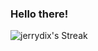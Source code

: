 ### Hello there!
<!--![jerrydix's Streak](https://github-readme-streak-stats.herokuapp.com/?user=jerrydix&theme=react&hide_border=true)-->
![jerrydix's Streak](https://github-readme-streak-stats.herokuapp.com/?user=jerrydix&theme=gotham&hide_border=true)

<!--
**jerrydix/jerrydix** is a ✨ _special_ ✨ repository because its `README.md` (this file) appears on your GitHub profile.

Here are some ideas to get you started:

- 🔭 I’m currently working on ...
- 🌱 I’m currently learning ...
- 👯 I’m looking to collaborate on ...
- 🤔 I’m looking for help with ...
- 💬 Ask me about ...
- 📫 How to reach me: ...
- 😄 Pronouns: ...
- ⚡ Fun fact: ...
-->
